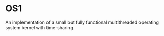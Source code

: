 # OS1

An implementation of a small but fully functional multithreaded operating system kernel with time-sharing.
